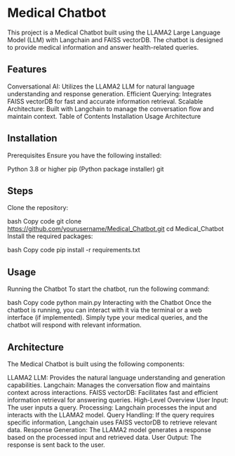 # Medical Chatbot
This project is a Medical Chatbot built using the LLAMA2 Large Language Model (LLM) with Langchain and FAISS vectorDB. The chatbot is designed to provide medical information and answer health-related queries.

## Features
Conversational AI: Utilizes the LLAMA2 LLM for natural language understanding and response generation.
Efficient Querying: Integrates FAISS vectorDB for fast and accurate information retrieval.
Scalable Architecture: Built with Langchain to manage the conversation flow and maintain context.
Table of Contents
Installation
Usage
Architecture
## Installation
Prerequisites
Ensure you have the following installed:

Python 3.8 or higher
pip (Python package installer)
git
## Steps
Clone the repository:

bash
Copy code
git clone https://github.com/yourusername/Medical_Chatbot.git
cd Medical_Chatbot
Install the required packages:

bash
Copy code
pip install -r requirements.txt
## Usage
Running the Chatbot
To start the chatbot, run the following command:

bash
Copy code
python main.py
Interacting with the Chatbot
Once the chatbot is running, you can interact with it via the terminal or a web interface (if implemented). Simply type your medical queries, and the chatbot will respond with relevant information.

## Architecture
The Medical Chatbot is built using the following components:

LLAMA2 LLM: Provides the natural language understanding and generation capabilities.
Langchain: Manages the conversation flow and maintains context across interactions.
FAISS vectorDB: Facilitates fast and efficient information retrieval for answering queries.
High-Level Overview
User Input: The user inputs a query.
Processing: Langchain processes the input and interacts with the LLAMA2 model.
Query Handling: If the query requires specific information, Langchain uses FAISS vectorDB to retrieve relevant data.
Response Generation: The LLAMA2 model generates a response based on the processed input and retrieved data.
User Output: The response is sent back to the user.
